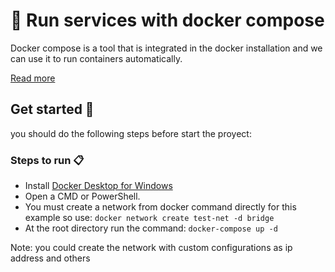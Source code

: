 # 📘 Run services with docker compose

Docker compose is a tool that is integrated in the docker installation and we can use it to run containers automatically. 

[Read more](https://docs.docker.com/)

## Get started 🚀

you should do the following steps before start the proyect:

### Steps to run 📋

- Install [Docker Desktop for Windows](https://hub.docker.com/editions/community/docker-ce-desktop-windows/)
- Open a CMD or PowerShell.
- You must create a network from docker command directly for this example so use: `docker network create test-net -d bridge`
- At the root directory run the command: `docker-compose up -d`

Note: you could create the network with custom configurations as ip address and others
